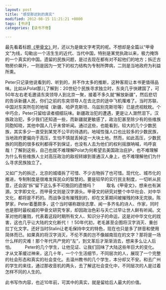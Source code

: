 ```yaml
---
layout: post
title: "感受那迟到的真实"
modified: 2012-08-15 11:21:21 +0800
tags: [书评]
categories: [读书不倦]

---
```


最先看着标题[《甲骨文》]时，还以为是做文字考究的呢。不想却是全篇以“甲骨文”为线，勾勒出一个活生生的近代、当代中国，特别是某党执政以来，极力掩饰的一个真实的中国。遗留的民族问题，是过去现在都有对不起他们的地方；拆迁古物房价飙升，一则是因为一党下的权力结构为专制所弊病，二则是当地政府为利益所熏。 

Peter只记录他说看到的、听到的，并不作太多的推断，这种客观让本书更值得品味。比如从Polat那儿了解到：20世纪个民族寻求独立时，东突几乎快建国了，可50年左右老毛邀请东突领导人到北京一聚，接着不多久就“解放新疆”，然后悲切的告诉新疆人民，你们之前的东突领导人在去北京的途中飞机罹难了。当时苏联、中国对东突所在的地域（新疆、哈萨克斯坦、乌兹别克斯坦等）已是虎视眈眈。个中巧合，Peter只留给读者细细玩味。新疆政治犯的遭遇，更是让人潸然泪下。汉族政治犯，多少我们还知道一些，而新疆就更敏感了，政治犯甚至除少有的些维族同胞知晓，其他中国人几乎未曾听闻。通过这些，也能看到，较大的几个少数民族，其实多少一直受到某党不公平的待遇的。地域性强人口也比较多的少数民族，当地政府更偏向于高压，生怕不慎就丢掉这一大块土地。然而，如此高压，少数民族的同胞的很多权利都得不到保证，也没有人去为他们的权利摇旗呐喊，呜呼哀哉！了解到这些，自己也就不难理解Polat为何希望去美国政治庇护，也不难理解为什么有些维族人士对高压政治的敌视转嫁到普通汉人身上，也不难理解他们为什么寻求民族独立了。 

又如广为的拆迁，北京的城墙拆了可惜、不少古物拆了也可惜。现代化、城市化的推进，专制制度是很难发挥民众的智慧的。要是较早的实行民主制度，一切听从民意，还会因“拆”留下这么多不可挽回的遗憾吗？ 
　　 
取名《甲骨文》，想来也有渊源。文字即文化，而甲骨文则是汉字源头。甲骨文的研究对整个中华社会、对中华文化，都将是不朽的。而战争没有摧残到的，却在文革期间被摧残的体无完肤。陈梦家，Peter着墨颇多，这个当时堪称跟徐志摩、闻一多齐名的诗人、作家，同时也是那时最权威的甲骨文研究专家，却因政治色彩与夭亡过早让世人鲜有听闻。文革对他的屠戮，代表着这段时期所有文人、知识分子的命运，这是对中华文化的戕害，这也几乎让大陆的文化断代！！50年代初，老毛甚至企图将汉字消灭、重创拉丁化文字。还好当时Stalin让老毛保持中文的特色，现在也只是多了拼音和使用简体而已。如果真的将汉字消灭，不伦不类的岂不像越南现在的文字？那将是一场什么样的灾难！那个年代共产党的“左”，到文革后才渐渐消去，想来多么让人后怕。 
　　 
Peter的几个学生，让他见证、让我们回味了大陆这些年巨大的变化。才从文革缓过神来，这几十年，一个个生活细节，不同层次的人，展现了一个完整的社会形态和真实的社会变化。去温州教书的几个学生，本分却又不安。和去广州的学生的来往，通过那收音机的两头，去了解这社会变化中，不同层次的人是过着怎样不同的人生的。 

此书写作内容，也近10年前，可其中的真实，就是留给后人最大的价值。

[《甲骨文》]:http://book.douban.com/subject/1790547/